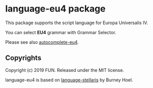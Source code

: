 # language-eu4 package

This package supports the script language for Europa Universalis IV.

You can select **EU4** grammar with Grammar Selector.

Please see also [autocomplete-eu4](https://github.com/oooFUNooo/autocomplete-eu4).

## Copyrights

Copyright (c) 2019 FUN. Released under the MIT license.

language-eu4 is based on [language-stellaris](https://github.com/burneyhoel/language-stellaris) by Burney Hoel.
